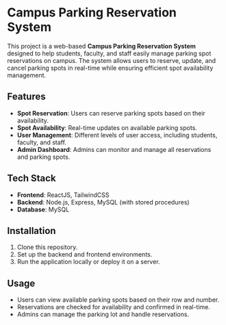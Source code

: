 # Campus Parking Reservation System

This project is a web-based **Campus Parking Reservation System** designed to help students, faculty, and staff easily manage parking spot reservations on campus. The system allows users to reserve, update, and cancel parking spots in real-time while ensuring efficient spot availability management.

## Features

- **Spot Reservation**: Users can reserve parking spots based on their availability.
- **Spot Availability**: Real-time updates on available parking spots.
- **User Management**: Different levels of user access, including students, faculty, and staff.
- **Admin Dashboard**: Admins can monitor and manage all reservations and parking spots.

## Tech Stack

- **Frontend**: ReactJS, TailwindCSS
- **Backend**: Node.js, Express, MySQL (with stored procedures)
- **Database**: MySQL

## Installation

1. Clone this repository.
2. Set up the backend and frontend environments.
3. Run the application locally or deploy it on a server.

## Usage

- Users can view available parking spots based on their row and number.
- Reservations are checked for availability and confirmed in real-time.
- Admins can manage the parking lot and handle reservations.
